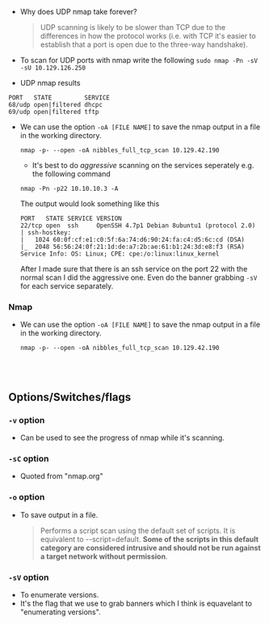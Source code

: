 * Why does UDP nmap take forever?  
  <blockquote>
  UDP scanning is likely to be slower than TCP due to the differences in how the protocol works (i.e. with TCP it's easier to establish that a port is open due to the three-way handshake).
  </blockquote>

* To scan for UDP ports with nmap write the following `sudo nmap -Pn -sV -sU 10.129.126.250 `
* UDP nmap results  

```
PORT   STATE         SERVICE
68/udp open|filtered dhcpc
69/udp open|filtered tftp  
```



* We can use the option `-oA [FILE NAME]` to save the nmap output in a file in the working directory.
  ```console
  nmap -p- --open -oA nibbles_full_tcp_scan 10.129.42.190
  ```   



  * It's best to do *aggressive* scanning on the services seperately e.g. the following command    

  ```
  nmap -Pn -p22 10.10.10.3 -A 
  ```
  The output would look something like this  

  ```
  PORT   STATE SERVICE VERSION
  22/tcp open  ssh     OpenSSH 4.7p1 Debian 8ubuntu1 (protocol 2.0)
  | ssh-hostkey: 
  |   1024 60:0f:cf:e1:c0:5f:6a:74:d6:90:24:fa:c4:d5:6c:cd (DSA)
  |_  2048 56:56:24:0f:21:1d:de:a7:2b:ae:61:b1:24:3d:e8:f3 (RSA)
  Service Info: OS: Linux; CPE: cpe:/o:linux:linux_kernel
  ```  
   After I made sure that there is an ssh service on the port 22 with the normal scan I did the aggressive one.
   Even do the banner grabbing `-sV` for each service separately.


### <span class="useful_shit subtitle">Nmap  

* We can use the option `-oA [FILE NAME]` to save the nmap output in a file in the working directory.
  ```console
  nmap -p- --open -oA nibbles_full_tcp_scan 10.129.42.190
  ``` 

 <br/><br/>   

## Options/Switches/flags  

### `-v` option  
* Can be used to see the progress of nmap while it's scanning.  

### `-sC` option  
* Quoted from "nmap.org" 

### `-o` option  
* To save output in a file.


  <blockquote>

  Performs a script scan using the default set of scripts. It is equivalent to --script=default. **Some of the scripts in this default category are considered intrusive and should not be run against a target network without permission**.
  </blockquote>  

### `-sV` option  
* To enumerate versions.
* It's the flag that we use to grab banners which I think is equavelant to "enumerating versions".